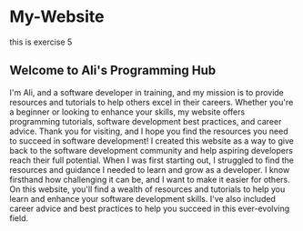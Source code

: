 # My-Website
this is exercise 5
## Welcome to Ali's Programming Hub 
I'm Ali, and a software developer in training, and my mission is to provide resources and tutorials to help others excel in their careers. Whether you're a beginner or looking to enhance your skills, my website offers programming tutorials, software development best practices, and career advice. Thank you for visiting, and I hope you find the resources you need to succeed in software development! I created this website as a way to give back to the software development community and help aspiring developers reach their full potential. When I was first starting out, I struggled to find the resources and guidance I needed to learn and grow as a developer. I know firsthand how challenging it can be, and I want to make it easier for others. On this website, you'll find a wealth of resources and tutorials to help you learn and enhance your software development skills. I've also included career advice and best practices to help you succeed in this ever-evolving field.




